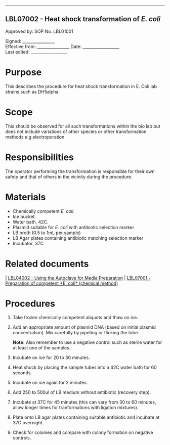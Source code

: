   ---------------------------------------------------
  LBL07002 - Heat shock transformation of *E. coli*
  -------------------------------------

 
  Approved by:             SOP No. LBL01001

  Signed: 
  \_\_\_\_\_\_\_\_\_\_\_\_\_\_\_\_    
  Effective from:
\_\_\_\_\_\_\_\_\_\_\_\_\_\_\_\_
  Date: 
  \_\_\_\_\_\_\_\_\_\_\_\_\_\_\_\_\_\_   
  Last edited:
 \_\_\_\_\_\_\_\_\_\_\_\_\_\_\_\_\_\_
  
# Purpose

This describes the procedure for heat shock transformation in E. Coli
lab strains such as DH5alpha.

# Scope

This should be observed for all such transformations within the bio lab
but does not include variations of other species or other transformation
methods e.g electroporation.

# Responsibilities

The operator performing the transformation is responsible for their own
safety and that of others in the vicinity during the procedure.

# Materials

-   Chemically competent *E. coli*.
-   Ice bucket.
-   Water bath, 42C.
-   Plasmid suitable for *E. coli* with antibiotic selection marker
-   LB broth (0.5 to 1mL per sample)
-   LB Agar plates containing antibiotic matching selection marker
-   Incubator, 37C

# Related documents

| [LBL04002 - Using the Autoclave for Media Preparation](lbl04002.md)
| [LBL07001 - Preparation of competent \*E. coli\* (chemical
  method)](lbl07001.md)

# Procedures

1.  Take frozen chemically competent aliquots and thaw on ice.

2.  Add an appropriate amount of plasmid DNA (based on initial plasmid
    concentration). Mix carefully by pipeting or flicking the tube.

    **Note:** Also remember to use a negative control such as sterile
    water for at least one of the samples.

3.  Incubate on ice for 20 to 30 minutes.

4.  Heat shock by placing the sample tubes into a 42C water bath for 60
    seconds.

5.  Incubate on ice again for 2 minutes.

6.  Add 250 to 500ul of LB medium without antibiotic (recovery step).

7.  Incubate at 37C for 45 minutes (this can vary from 30 to 60 minutes,
    allow longer times for tranformations with ligation mixtures).

8.  Plate onto LB agar plates containing suitable antibiotic and
    incubate at 37C overnight.

9.  Check for colonies and compare with colony formation on negative
    controls.

